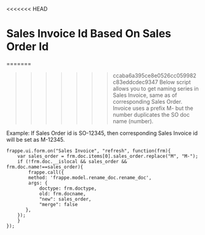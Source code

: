 <<<<<<< HEAD
# Sales Invoice Id Based On Sales Order Id

=======
>>>>>>> ccaba6a395ce8e0526cc059982c83eddcdec9347
Below script allows you to get naming series in Sales Invoice, same as of corresponding Sales Order.
Invoice uses a prefix M- but the number duplicates the SO doc name (number).

Example: If Sales Order id is SO-12345, then corresponding Sales Invoice id will be set as M-12345.

    frappe.ui.form.on("Sales Invoice", "refresh", function(frm){
        var sales_order = frm.doc.items[0].sales_order.replace("M", "M-");
        if (!frm.doc.__islocal && sales_order && frm.doc.name!==sales_order){
            frappe.call({
            method: 'frappe.model.rename_doc.rename_doc',
            args: {
                doctype: frm.doctype,
                old: frm.docname,
                "new": sales_order,
                "merge": false
           },
        });
        }
    });
